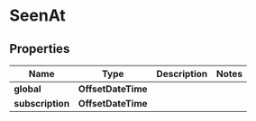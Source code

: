 

# SeenAt


## Properties

| Name | Type | Description | Notes |
|------------ | ------------- | ------------- | -------------|
|**global** | **OffsetDateTime** |  |  |
|**subscription** | **OffsetDateTime** |  |  |



